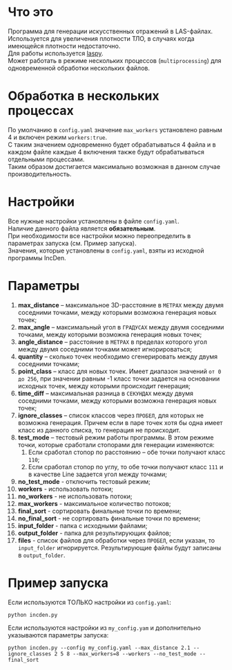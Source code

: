 # Что это
Программа для генерации искусственных отражений в LAS-файлах.  
Используется для увеличения плотности ТЛО, в случаях когда имеющейся плотности недостаточно.  
Для работы используется [laspy](https://laspy.readthedocs.io/en/latest/).  
Может работать в режиме нескольких процессов (`multiprocessing`) для одновременной обработки нескольких файлов.

# Обработка в нескольких процессах
По умолчанию в `config.yaml` значение `max_workers` установлено равным 4 и включен режим `workers:true`.  
С таким значением одновременно будет обрабатываться 4 файла и в каждом файле каждые 4 включения также будут обрабатываться отдельными процессами.  
Таким образом достигается максимально возможная в данном случае производительность.

# Настройки
Все нужные настройки установлены в файле `config.yaml`.  
Наличие данного файла является **обязательным**.  
При необходимости все настройки можно переопределить в параметрах запуска (см. Пример запуска).  
Значения, которые установлены в `config.yaml`, взяты из исходной программы IncDen.

# Параметры
1. **max_distance** – максимальное 3D-расстояние в `МЕТРАХ` между двумя соседними точками, между которыми возможна генерация новых точек;
2. **max_angle** – максимальный угол в `ГРАДУСАХ` между двумя соседними точками, между которыми возможна генерация новых точек;
3. **angle_distance** – расстояние в `МЕТРАХ` в пределах которого угол между двумя соседними точками может игнорироваться;
4. **quantity** – сколько точек необходимо сгенерировать между двумя соседними точками;
5. **point_class** – класс для новых точек. Имеет диапазон значений `от 0 до 256`, при значении равным -1 класс точки задается на основании исходных точек, между которыми происходит генерация;
6. **time_diff** – максимальная разница в `СЕКУНДАХ` между двумя соседними точками, между которыми возможна генерация новых точек;
7. **ignore_classes** – список классов через `ПРОБЕЛ`, для которых не возможна генерация. Причем если в паре точек хотя бы одна имеет класс из данного списка, то генерация не происходит.
8. **test_mode** – тестовый режим работы программы. В этом режиме точки, которые сработали стопорами для генерации изменяются:
   1. Если сработал стопор по расстоянию – обе точки получают класс `110`; 
   2. Если сработал стопор по углу, то обе точки получают класс `111` и в качестве Line задается угол между точками;
9. **no_test_mode** - отключить тестовый режим;
10. **workers** - использовать потоки;
11. **no_workers** - не использовать потоки;
12. **max_workers** - максимальное количество потоков;
13. **final_sort** - сортировать финальные точки по времени;
14. **no_final_sort** - не сортировать финальные точки по времени;
15. **input_folder** - папка с исходными файлами;
16. **output_folder** - папка для результирующих файлов;
17. **files** - список файлов для обработки через `ПРОБЕЛ`, если указан, то `input_folder` игнорируется. Результирующие файлы будут записаны в `output_folder`.

# Пример запуска
Если используются ТОЛЬКО настройки из `config.yaml`:
```commandline
python incden.py
```

Если используются настройки из `my_config.yam` и дополнительно указываются параметры запуска:
```commandline
python incden.py --config my_config.yaml --max_distance 2.1 --ignore_classes 2 5 8 --max_workers=8 --workers --no_test_mode --final_sort
```

